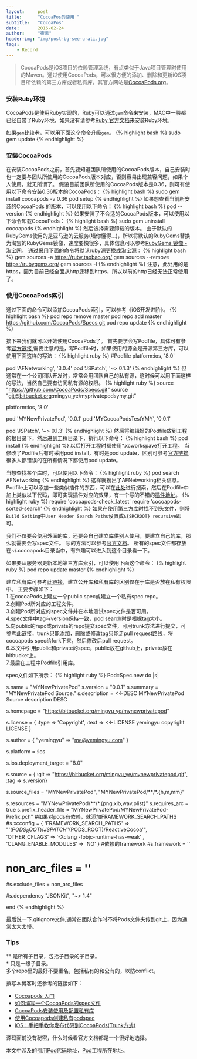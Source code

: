 ```yaml
---
layout:     post
title:      "CocoaPos的使用 "
subtitle:   "CocoaPos"
date:       2016-02-24
author:     "夜禹"
header-img: "img/post-bg-see-u-ali.jpg"
tags:
    - Record
---
```


> CocoaPods是iOS项目的依赖管理系统，有点类似于Java项目管理时使用的Maven。通过使用CocoaPods，可以很方便的添加、删除和更新iOS项目所依赖的第三方库或者私有库。其官方网站是[CocoaPods.org](https://cocoapods.org/)。

### 安装Ruby环境
CocoaPods是使用Ruby实现的，Ruby可以通过```gem```命令来安装，MAC中一般都已经自带了Ruby环境，如果没有请参考[Ruby 官方文档](https://www.ruby-lang.org/en/documentation/installation/)来安装Ruby环境。



如果```gem```比较老，可以用下面这个命令升级```gem```。
{% highlight bash %}
	sudo gem update
{% endhighlight %}

### 安装CocoaPods
在安装CocoaPods之前，首先要知道团队所使用的CocoaPods版本，自己安装时也一定要与团队所使用的CocoaPods版本对应，否则容易出现兼容问题，如果个人使用，就无所谓了。
假设目前团队所使用的CocoaPods版本是0.36，则可有使用以下命令安装0.36版本的CocoaPods：
{% highlight bash %}
sudo gem install cocoapods -v 0.36
pod setup
{% endhighlight %}
如果想查看当前所安装的CocoaPods 的版本，可以使用以下命令：
{% highlight bash %}
	pod --version
{% endhighlight %}
如果安装了不合适的CocoaPods版本，可以使用以下命令卸载CocoaPods：
{% highlight bash %}
	sudo gem uninstall cocoapods
{% endhighlight %}
然后选择需要卸载的版本。
由于默认的RubyGems使用的是亚马逊的云服务(墙你懂得...)，所以将默认的RubyGems替换为淘宝的RubyGems镜像，速度要快很多，具体信息可以参考[RubyGems 镜像 - 淘宝网](https://ruby.taobao.org)。
通过采用下面的命令将默认ruby源更换成淘宝源：
{% highlight bash %}
gem sources -a https://ruby.taobao.org/
gem sources --remove https://rubygems.org/
gem sources -l
{% endhighlight %}
注意，此处用的是https，因为目前已经全面从http迁移到https，所以以前的http已经无法正常使用了。

### 使用CocoaPods索引
通过下面的命令可以添加CocoaPods索引，可以参考《iOS开发进阶》。
{% highlight bash %}
pod repo remove master
pod repo add master https://github.com/CocoaPods/Specs.git
pod repo update
{% endhighlight %}

接下来我们就可以开始使用CocoaPods了。
首先要学会写Podfile，具体可有参考[官方链接](https://guides.cocoapods.org/using/the-podfile.html),需要注意的是，写Podfile时，如果使用的源全是开源第三方库，可以使用下面这样的写法：
{% highlight ruby %}
#Podfile
platform:ios, '8.0'

pod 'AFNetworking', '3.0.4'
pod 'JSPatch', '~> 0.1.3'
{% endhighlight %}
但通常在一个公司团队开发时，常常会用团队自己的私有源，这时候可以用下面这样的写法，当然自己要有访问私有源的权限。
{% highlight ruby %}
source "https://github.com/CocoaPods/Specs.git"
source "git@bitbucket.org:mingyu_ye/myprivatepodsymy.git"

platform:ios, '8.0'

pod 'MYNewPrivatePod', '0.0.1'
pod 'MYCocoaPodsTestYMY', '0.0.1'

pod 'JSPatch', '~> 0.1.3'
{% endhighlight %}
然后将编辑好的Podfile放到工程的根目录下，然后进到工程目录下，执行以下命令：
{% highlight bash %}
pod install
{% endhighlight %}
以后打开工程时都使用*.xcworkspave打开工程。
当修改了Podfile后有时采用pod install，有时是pod update，区别可参考[官方链接](https://guides.cocoapods.org/using/pod-install-vs-update.html),很多人都错误的在所有情况下都使用pod update。

当想查找某个库时，可以使用以下命令：
{% highlight ruby %}
pod search AFNetworking
{% endhighlight %}
这样就搜出了AFNetworking相关信息。
Podfile上可以添加一些类似插件的东西，可以在[此处](https://rubygems.org/gems/)进行搜索，然后在Podfile中加上类似以下代码，即可实现插件对应的效果，有一个写的不错的[插件地址](https://github.com/mahaiyannn?tab=repositories)。
{% highlight ruby %}
require 'cocoapods-check_latest'
require 'cocoapods-sorted-search'
{% endhighlight %}
如果在使用第三方库时找不到头文件，则将```Build Setting```中```User Header Search Paths```设置成```${SRCROOT} recursive```即可。

我们不仅要会使用外面的库，还要会自己建立库供别人使用，要建立自己的库，那么就需要会写spec文件。
写的方法可以参考[官方文档](https://guides.cocoapods.org/making/specs-and-specs-repo.html)。
所有的spec文件都存放在~/.cocoapods目录当中，有兴趣可以进入到这个目录看一下。

如果要从服务器更新本地第三方库索引，可以使用下面这个命令：
{% highlight ruby %}
pod repo update master
{% endhighlight %}

建立私有库可参考[此链接](https://nicolastinkl.gitbooks.io/just-for-life/content/ios_private_cocoapods.html)，建立公开库和私有库的区别仅在于库是否放在私有权限中。
主要步骤如下：<br />
1.在cocoaPods上建立一个public spec或建立一个私有spec repo。<br />
2.创建Pod所对应的工程文件。<br />
3.创建Pod所对应的spec文件并在本地测试spec文件是否可用。<br />
4.spec文件中tag与version保持一致，pod search时是根据tag大小。<br />
5.向public的repo或private的repo提交spec文件，可用trunk方法进行提交，可参考[此链接](https://guides.cocoapods.org/making/getting-setup-with-trunk.html)，trunk只能添加，删除或修改tag只能走pull request路线，将cocoapods spec给fork下来，然后修改后pull request。<br />
6.本文中引用public和private的spec，public放在github上，private放在bitbucket上。<br />
7.最后在工程中Podfile引用库。<br />

spec文件如下所示：
{% highlight ruby %}
Pod::Spec.new do |s|

  s.name         = "MYNewPrivatePod"
  s.version      = "0.0.1"
  s.summary      = "MYNewPrivatePod Source."
  s.description  = <<-DESC
                   MYNewPrivatePod Source description
                   DESC

  s.homepage     = "https://bitbucket.org/mingyu_ye/mynewprivatepod"

  s.license = {
    :type => 'Copyright',
    :text => <<-LICENSE
           yemingyu copyright
    LICENSE
  }

  s.author             = { "yemingyu" => "me@yemingyu.com" }

  s.platform     = :ios

  s.ios.deployment_target = "8.0"

  s.source       = { :git => "https://bitbucket.org/mingyu_ye/mynewprivatepod.git", :tag => s.version}

  s.source_files  = "MYNewPrivatePod", "MYNewPrivatePod/**/*.{h,m,mm}"
  
  s.resources = "MYNewPrivatePod/**/*.{png,xib,wav,plist}"
  s.requires_arc = true
  s.prefix_header_file = "MYNewPrivatePod/MYNewPrivatePod-Prefix.pch"
  #如果对pods有依赖，就添加FRAMEWORK_SEARCH_PATHS
  #s.xcconfig = { 'FRAMEWORK_SEARCH_PATHS' => "'$(PODS_ROOT)/JSPATCH' '$(PODS_ROOT)/ReactiveCocoa'", 'OTHER_CFLAGS' => '-Xclang -fobjc-runtime-has-weak' , 'CLANG_ENABLE_MODULES' => 'NO' }
  #依赖的framework
  #s.framework = ''
  # non_arc_files = '' 
  #s.exclude_files = non_arc_files

  #s.dependency "JSONKit", "~> 1.4"

end
{% endhighlight %}

最后说一下.gitignore文件,通常在团队合作时不将Pods文件夹传到git上，因为通常太大太慢。

### Tips
** 是所有子目录，包括子目录的子目录。<br />
* 只是一级子目录。<br />
多个repo里的最好不要重名，包括私有的和公有的，以防conflict。

撰写本博客时还参考的链接如下：
<ul>
<li><a href="http://studentdeng.github.io/blog/2013/09/13/cocoapods-tutorial/">Cocoapods 入门</a></li>
<li><a href="http://ishalou.com/blog/2012/10/16/how-to-create-a-cocoapods-spec-file/">如何编写一个CocoaPods的spec文件</a></li>
<li><a href="http://www.exiatian.com/cocoapods%E5%AE%89%E8%A3%85%E4%BD%BF%E7%94%A8%E5%8F%8A%E9%85%8D%E7%BD%AE%E7%A7%81%E6%9C%89%E5%BA%93/">CocoaPods安装使用及配置私有库</a></li>
<li><a href="http://www.cocoachina.com/ios/20150228/11206.html">使用Cocoapods创建私有podspec</a></li>
<li><a href="http://www.cnblogs.com/wengzilin/p/4742530.html">iOS：手把手教你发布代码到CocoaPods(Trunk方式)</a></li>
</ul>

源码面前没有秘密，什么时候看官方文档都是一个很好地选择。

本文中涉及的[引用Pod代码地址](https://github.com/yemingyu/MYTestGetPods)，[Pod工程所在地址](https://github.com/yemingyu/MYCocoaPodsTest)。

